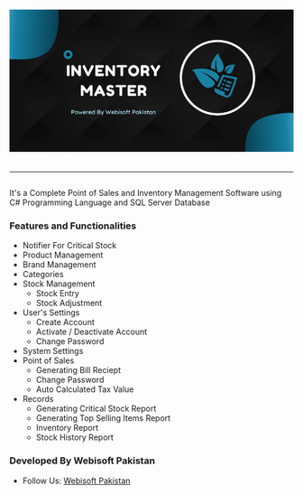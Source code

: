 # <p align="center"><img src="https://github.com/AashirKhan21/IMS-Setup/blob/main/IMS_SplashScreen.png"/><hr/></p>
<p>It's a Complete Point of Sales and Inventory Management Software using C# Programming Language and SQL Server Database </p>

### Features and Functionalities ###
* Notifier For Critical Stock
* Product Management
* Brand Management
* Categories
* Stock Management
  * Stock Entry
  * Stock Adjustment
* User's Settings
  * Create Account
  * Activate / Deactivate Account
  * Change Password
* System Settings
* Point of Sales
  * Generating Bill Reciept
  * Change Password 
  * Auto Calculated Tax Value
* Records
  * Generating Critical Stock Report 
  * Generating Top Selling Items Report
  * Inventory Report
  * Stock History Report


### Developed By Webisoft Pakistan ###
* Follow Us:
[Webisoft Pakistan](http://www.facebook.com/WebisoftPakistan/ "Webisoft Pakistan")
